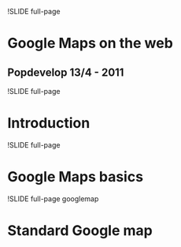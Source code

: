 !SLIDE full-page
# Google Maps on the web #
## Popdevelop 13/4 - 2011 ##

!SLIDE full-page
# Introduction #

!SLIDE full-page
# Google Maps basics #

!SLIDE full-page googlemap
# Standard Google map #
<div id="gmaps"><div id="canvas"></div></div>
<script>
  var latlng = new google.maps.LatLng(-34.397, 150.644);
  var myOptions = {
    zoom: 8,
    center: latlng,
    mapTypeId: google.maps.MapTypeId.ROADMAP
  };
  var map = new google.maps.Map(document.getElementById("canvas"), myOptions);
  google.maps.event.trigger(map, 'resize');
  $('.googlemap').bind("showoff:show", function() {
    google.maps.event.trigger(map, 'resize');
    map.setCenter(latlng);
  });
</script>
